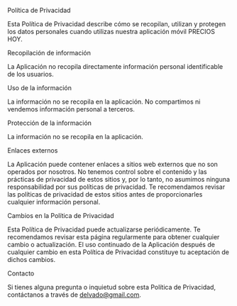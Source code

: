 Política de Privacidad

Esta Política de Privacidad describe cómo se recopilan, utilizan y protegen los datos personales cuando utilizas nuestra aplicación móvil PRECIOS HOY.

Recopilación de información

La Aplicación no recopila directamente información personal identificable de los usuarios.

Uso de la información

La información no se recopila en la aplicación. No compartimos ni vendemos información personal a terceros.

Protección de la información

La información no se recopila en la aplicación. 

Enlaces externos

La Aplicación puede contener enlaces a sitios web externos que no son operados por nosotros. No tenemos control sobre el contenido y las prácticas de privacidad de estos sitios y, por lo tanto, no asumimos ninguna responsabilidad por sus políticas de privacidad. Te recomendamos revisar las políticas de privacidad de estos sitios antes de proporcionarles cualquier información personal.

Cambios en la Política de Privacidad

Esta Política de Privacidad puede actualizarse periódicamente. Te recomendamos revisar esta página regularmente para obtener cualquier cambio o actualización. El uso continuado de la Aplicación después de cualquier cambio en esta Política de Privacidad constituye tu aceptación de dichos cambios.

Contacto

Si tienes alguna pregunta o inquietud sobre esta Política de Privacidad, contáctanos a través de delvado@gmail.com.







